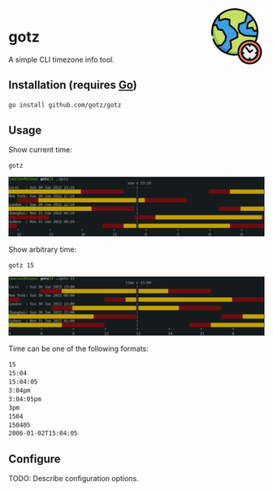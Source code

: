 <img src="material/icon/world.svg" align="right" height="110"/>

# go**tz**

A simple CLI timezone info tool.

## Installation (requires [Go](https://go.dev/doc/install))

```bash
go install github.com/gotz/gotz
```

## Usage

Show current time:

```bash
gotz
```

![preview](material/screenshot/preview1.png)

Show arbitrary time:

```bash
gotz 15
```

![preview](material/screenshot/preview2.png)

Time can be one of the following formats:

```txt
15
15:04
15:04:05
3:04pm
3:04:05pm
3pm
1504
150405
2006-01-02T15:04:05
```

## Configure

TODO: Describe configuration options.
